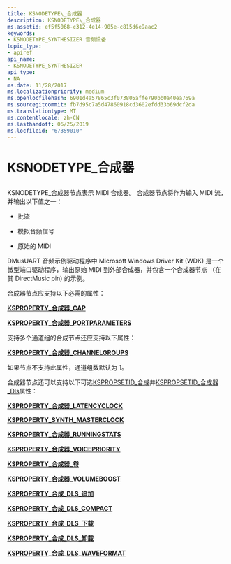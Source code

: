 ```yaml
---
title: KSNODETYPE\_合成器
description: KSNODETYPE\_合成器
ms.assetid: ef5f5068-c312-4e14-905e-c815d6e9aac2
keywords:
- KSNODETYPE_SYNTHESIZER 音频设备
topic_type:
- apiref
api_name:
- KSNODETYPE_SYNTHESIZER
api_type:
- NA
ms.date: 11/28/2017
ms.localizationpriority: medium
ms.openlocfilehash: 6901d4a57865c3f073805affe790bb0a40ea769a
ms.sourcegitcommit: fb7d95c7a5d47860918cd3602efdd33b69dcf2da
ms.translationtype: MT
ms.contentlocale: zh-CN
ms.lasthandoff: 06/25/2019
ms.locfileid: "67359010"
---
```

# <a name="ksnodetypesynthesizer"></a>KSNODETYPE\_合成器


## <span id="ddk_ksnodetype_synthesizer_ks"></span><span id="DDK_KSNODETYPE_SYNTHESIZER_KS"></span>


KSNODETYPE\_合成器节点表示 MIDI 合成器。 合成器节点将作为输入 MIDI 流，并输出以下值之一：

-   批流

-   模拟音频信号

-   原始的 MIDI

DMusUART 音频示例驱动程序中 Microsoft Windows Driver Kit (WDK) 是一个微型端口驱动程序，输出原始 MIDI 到外部合成器，并包含一个合成器节点 （在其 DirectMusic pin) 的示例。

合成器节点应支持以下必需的属性：

[**KSPROPERTY\_合成器\_CAP**](https://docs.microsoft.com/previous-versions/ff537389(v=vs.85))

[**KSPROPERTY\_合成器\_PORTPARAMETERS**](https://docs.microsoft.com/previous-versions/ff537405(v=vs.85))

支持多个通道组的合成节点还应支持以下属性：

[**KSPROPERTY\_合成器\_CHANNELGROUPS**](https://docs.microsoft.com/previous-versions/ff537390(v=vs.85))

如果节点不支持此属性，通道组数默认为 1。

合成器节点还可以支持以下可选[KSPROPSETID\_合成](kspropsetid-synth.md)并[KSPROPSETID\_合成器\_Dls](kspropsetid-synth-dls.md)属性：

[**KSPROPERTY\_合成器\_LATENCYCLOCK**](https://docs.microsoft.com/previous-versions/ff537402(v=vs.85))

[**KSPROPERTY\_SYNTH\_MASTERCLOCK**](https://docs.microsoft.com/previous-versions/ff537403(v=vs.85))

[**KSPROPERTY\_合成器\_RUNNINGSTATS**](https://docs.microsoft.com/previous-versions/ff537406(v=vs.85))

[**KSPROPERTY\_合成器\_VOICEPRIORITY**](https://docs.microsoft.com/previous-versions/ff537407(v=vs.85))

[**KSPROPERTY\_合成器\_卷**](https://docs.microsoft.com/previous-versions/ff537409(v=vs.85))

[**KSPROPERTY\_合成器\_VOLUMEBOOST**](https://docs.microsoft.com/previous-versions/ff537410(v=vs.85))

[**KSPROPERTY\_合成\_DLS\_追加**](https://docs.microsoft.com/previous-versions/ff537392(v=vs.85))

[**KSPROPERTY\_合成\_DLS\_COMPACT**](https://docs.microsoft.com/previous-versions/ff537394(v=vs.85))

[**KSPROPERTY\_合成\_DLS\_下载**](https://docs.microsoft.com/previous-versions/ff537396(v=vs.85))

[**KSPROPERTY\_合成\_DLS\_卸载**](https://docs.microsoft.com/previous-versions/ff537398(v=vs.85))

[**KSPROPERTY\_合成\_DLS\_WAVEFORMAT**](https://docs.microsoft.com/previous-versions/ff537400(v=vs.85))

 

 





